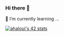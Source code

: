 ### Hi there 👋
🌱 I’m currently learning ...
<!--
**AYHALOUI/AYHALOUI** is a ✨ _special_ ✨ repository because its `README.md` (this file) appears on your GitHub profile.

Here are some ideas to get you started:

- 🔭 I’m currently working on ...
- 🌱 I’m currently learning ...
- 👯 I’m looking to collaborate on ...
- 🤔 I’m looking for help with ...
- 💬 Ask me about ...
- 📫 How to reach me: ...
- 😄 Pronouns: ...
- ⚡ Fun fact: ...
-->
<a href="https://github.com/AYHALOUI"><img src="https://badge.mediaplus.ma/darkblue/ahaloui" alt="ahaloui's 42 stats" /></a>
